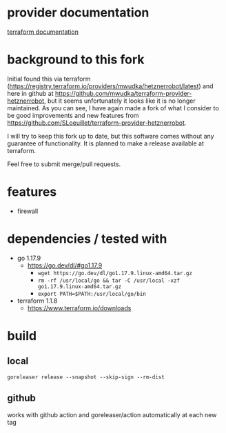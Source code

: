 # provider documentation

[terraform documentation](docs/index.md)

# background to this fork

Initial found this via terraform (https://registry.terraform.io/providers/mwudka/hetznerrobot/latest) and here in github
at https://github.com/mwudka/terraform-provider-hetznerrobot, but it seems unfortunately it looks like it is no
longer maintained. As you can see, I have again made a fork of what I consider to be good improvements and new features
from https://github.com/SLoeuillet/terraform-provider-hetznerrobot.

I will try to keep this fork up to date, but this software comes without any guarantee of functionality. It is planned
to make a release available at terraform.

Feel free to submit merge/pull requests.

# features

- firewall

# dependencies / tested with

- go 1.17.9
  - https://go.dev/dl/#go1.17.9
    - ``wget https://go.dev/dl/go1.17.9.linux-amd64.tar.gz``
    - ``rm -rf /usr/local/go && tar -C /usr/local -xzf go1.17.9.linux-amd64.tar.gz``
    - ``export PATH=$PATH:/usr/local/go/bin``
- terraform 1.1.8
  - https://www.terraform.io/downloads

# build
## local
```
goreleaser release --snapshot --skip-sign --rm-dist
```

## github
works with github action and goreleaser/action automatically at each new tag